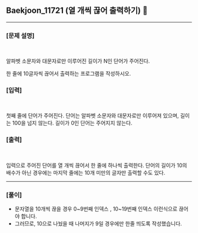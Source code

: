 ## Baekjoon_11721 (열 개씩 끊어 출력하기) 🚀
___


### **[문제 설명]**
<br>

알파벳 소문자와 대문자로만 이루어진 길이가 N인 단어가 주어진다.

한 줄에 10글자씩 끊어서 출력하는 프로그램을 작성하시오.


### **[입력]**
<br>

첫째 줄에 단어가 주어진다. 단어는 알파벳 소문자와 대문자로만 이루어져 있으며, 길이는 100을 넘지 않는다. 길이가 0인 단어는 주어지지 않는다.

### **[출력]**
<br>

입력으로 주어진 단어를 열 개씩 끊어서 한 줄에 하나씩 출력한다. 단어의 길이가 10의 배수가 아닌 경우에는 마지막 줄에는 10개 미만의 글자만 출력할 수도 있다.

___


### **[풀이]**

- 문자열을 10개씩 끊을 경우 0~9번째 인덱스 , 10~19번째 인덱스 이런식으로 끊어야 합니다.
- 그러므로, 10으로 나눴을 때 나머지가 9일 경우에만 한줄 띄도록 작성했습니다.
 
